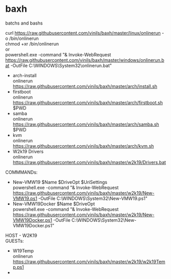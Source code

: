 # baxh
batchs and bashs

curl https://raw.githubusercontent.com/vinils/baxh/master/linux/onlinerun -o /bin/onlinerun<br>
chmod +xr /bin/onlinerun<br>
or<br>
powershell.exe -command "& Invoke-WebRequest https://raw.githubusercontent.com/vinils/baxh/master/windows/onlinerun.bat -OutFile C:\WINDOWS\System32\onlinerun.bat"<br>

- arch-install<br>
onlinerun https://raw.githubusercontent.com/vinils/baxh/master/arch/install.sh
- firstboot<br>
onlinerun https://raw.githubusercontent.com/vinils/baxh/master/arch/firstboot.sh $PWD
- samba<br>
onlinerun https://raw.githubusercontent.com/vinils/baxh/master/arch/samba.sh $PWD
- kvm<br>
onlinerun https://raw.githubusercontent.com/vinils/baxh/master/arch/kvm.sh
- W2k19 Drivers<br>
onlinerun https://raw.githubusercontent.com/vinils/baxh/master/w2k19/Drivers.bat




COMMMANDs:<BR>
 - New-VMW19 $Name $DriveOpt $UriSettings <BR>
   powershell.exe -command "& Invoke-WebRequest https://raw.githubusercontent.com/vinils/baxh/master/w2k19/New-VMW19.ps1 -OutFile C:\WINDOWS\System32\New-VMW19.ps1"
  - New-VMW19Docker $Name $DriveOpt <BR>
   powershell.exe -command "& Invoke-WebRequest https://raw.githubusercontent.com/vinils/baxh/master/w2k19/New-VMW19Docker.ps1 -OutFile C:\WINDOWS\System32\New-VMW19Docker.ps1"



HOST - W2K19<BR>
GUESTs:<BR>
 - W19Temp<BR>
   onlinerun https://raw.githubusercontent.com/vinils/baxh/master/w2k19/w2k19Temp.ps1
  - 
